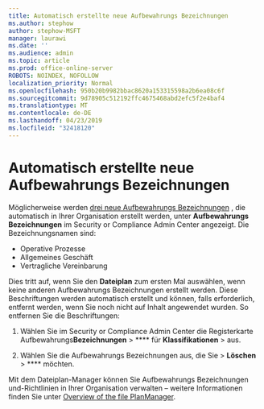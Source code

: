 ```yaml
---
title: Automatisch erstellte neue Aufbewahrungs Bezeichnungen
ms.author: stephow
author: stephow-MSFT
manager: laurawi
ms.date: ''
ms.audience: admin
ms.topic: article
ms.prod: office-online-server
ROBOTS: NOINDEX, NOFOLLOW
localization_priority: Normal
ms.openlocfilehash: 950b20b9982bbac8620a153315598a2b6ea08c6f
ms.sourcegitcommit: 9d78905c512192ffc4675468abd2efc5f2e4baf4
ms.translationtype: MT
ms.contentlocale: de-DE
ms.lasthandoff: 04/23/2019
ms.locfileid: "32418120"
---
```

# <a name="new-retention-labels-created-automatically"></a>Automatisch erstellte neue Aufbewahrungs Bezeichnungen

Möglicherweise werden [drei neue Aufbewahrungs Bezeichnungen](https://docs.microsoft.com/en-us/office365/securitycompliance/file-plan-manager#default-retention-labels-and-label-policy) , die automatisch in Ihrer Organisation erstellt werden, unter **Aufbewahrungs Bezeichnungen** im Security or Compliance Admin Center angezeigt. Die Bezeichnungsnamen sind:

- Operative Prozesse
- Allgemeines Geschäft
- Vertragliche Vereinbarung

Dies tritt auf, wenn Sie den **Dateiplan** zum ersten Mal auswählen, wenn keine anderen Aufbewahrungs Bezeichnungen erstellt werden. Diese Beschriftungen werden automatisch erstellt und können, falls erforderlich, entfernt werden, wenn Sie noch nicht auf Inhalt angewendet wurden. So entfernen Sie die Beschriftungen:

1. Wählen Sie im Security or Compliance Admin Center die Registerkarte Aufbewahrungs**Bezeichnungen** > **** für **Klassifikationen** > aus.

1. Wählen Sie die Aufbewahrungs Bezeichnungen aus, die Sie > **Löschen** > **** möchten.

Mit dem Dateiplan-Manager können Sie Aufbewahrungs Bezeichnungen und-Richtlinien in Ihrer Organisation verwalten – weitere Informationen finden Sie unter [Overview of the file PlanManager](https://docs.microsoft.com/en-us/office365/securitycompliance/file-plan-manager).
